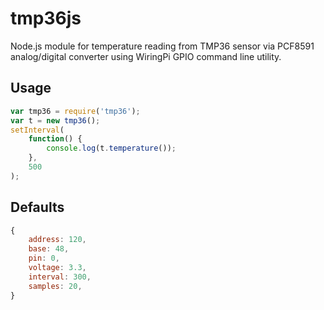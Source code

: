 tmp36js
=======

Node.js module for temperature reading from TMP36 sensor via PCF8591 analog/digital converter using WiringPi GPIO command line utility.

Usage
-----
```javascript
var tmp36 = require('tmp36');  
var t = new tmp36();  
setInterval(  
	function() {  
		console.log(t.temperature());  
	},  
	500  
);
```

Defaults
--------
```javascript
{  
	address: 120,
	base: 48,
	pin: 0,
	voltage: 3.3,
	interval: 300,
	samples: 20,
}
```
